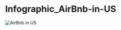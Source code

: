 # Infographic_AirBnb-in-US

![AirBnb in US](https://github.com/user-attachments/assets/0ba45495-6aa7-4017-a314-3a3e825ed800)
